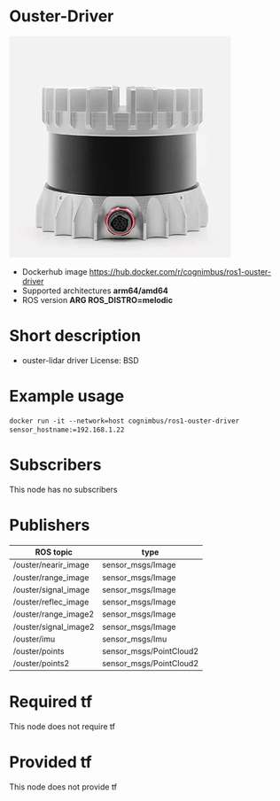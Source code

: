 # Ouster-Driver

<img src="./ouster-driver/ouster.jpeg" alt="ouster-driver" width="400"/>

* Dockerhub image https://hub.docker.com/r/cognimbus/ros1-ouster-driver
* Supported architectures <b>arm64/amd64</b>
* ROS version <b>ARG ROS_DISTRO=melodic
</b>

# Short description
* ouster-lidar driver
License: BSD

# Example usage
```
docker run -it --network=host cognimbus/ros1-ouster-driver sensor_hostname:=192.168.1.22
```

# Subscribers
This node has no subscribers


# Publishers
ROS topic | type
--- | ---
/ouster/nearir_image | sensor_msgs/Image
/ouster/range_image | sensor_msgs/Image
/ouster/signal_image | sensor_msgs/Image
/ouster/reflec_image | sensor_msgs/Image
/ouster/range_image2 | sensor_msgs/Image
/ouster/signal_image2 | sensor_msgs/Image
/ouster/imu | sensor_msgs/Imu
/ouster/points | sensor_msgs/PointCloud2
/ouster/points2 | sensor_msgs/PointCloud2


# Required tf
This node does not require tf


# Provided tf
This node does not provide tf


